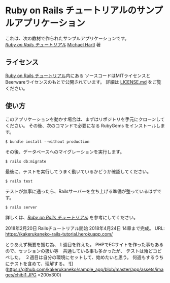 
# Ruby on Rails チュートリアルのサンプルアプリケーション

これは、次の教材で作られたサンプルアプリケーションです。   
[*Ruby on Rails チュートリアル*](https://railstutorial.jp/)
[Michael Hartl](http://www.michaelhartl.com/) 著

## ライセンス

[Ruby on Rails チュートリアル](https://railstutorial.jp/)内にある
ソースコードはMITライセンスとBeerwareライセンスのもとで公開されています。
詳細は [LICENSE.md](LICENSE.md) をご覧ください。

## 使い方

このアプリケーションを動かす場合は、まずはリポジトリを手元にクローンしてください。
その後、次のコマンドで必要になる RubyGems をインストールします。

```
$ bundle install --without production
```

その後、データベースへのマイグレーションを実行します。

```
$ rails db:migrate
```

最後に、テストを実行してうまく動いているかどうか確認してください。

```
$ rails test
```

テストが無事に通ったら、Railsサーバーを立ち上げる準備が整っているはずです。

```
$ rails server
```

詳しくは、[*Ruby on Rails チュートリアル*](https://railstutorial.jp/)
を参考にしてください。

2018年2月20日  Railsチュートリアル開始
2018年4月24日  14章まで完成。
URL: https://kakerukaneko-rails-tutorial.herokuapp.com/

とりあえず概要を掴む為、１週目を終えた。
PHPでECサイトを作った事もあるので、セッションの扱い等　共通している事も多かったが、
テストは殆どコピペした。　２週目は自分の環境にセットして、始めたいと思う。
何週もするうちにテストを含めて、理解する。
![](https://github.com/kakerukaneko/sample_app/blob/master/app/assets/images/chibi1.JPG =200x300)